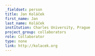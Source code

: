 ```yaml
---
_fieldset: person
title: Jan Koláček
first_name: Jan
last_name: Koláček
institution: Charles University, Prague
project_group: collaborators
role: Collaborator
type: none
link: http://kolacek.org
---
```

